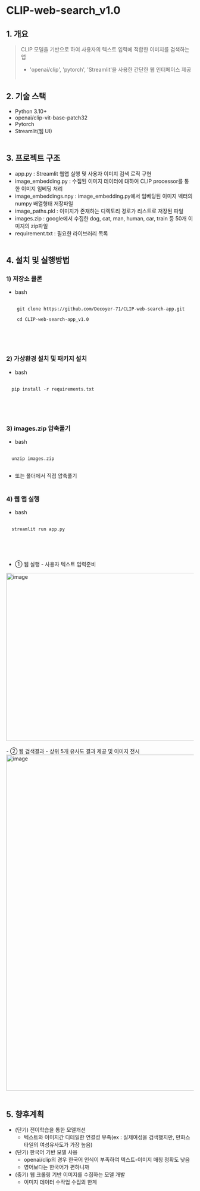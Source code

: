 # CLIP-web-search_v1.0
## 1. 개요
> CLIP 모델을 기반으로 하여 사용자의 텍스트 입력에 적합한 이미지를 검색하는 앱
>  - 'openai/clip', 'pytorch', 'Streamlit'을 사용한 간단한 웹 인터페이스 제공
<br></br>
## 2. 기술 스택
- Python 3.10+
- openai/clip-vit-base-patch32
- Pytorch
- Streamlit(웹 UI)
<br></br>
## 3. 프로젝트 구조
  - app.py : Streamlit 웹앱 실행 및 사용자 이미지 검색 로직 구현
  - image_embedding.py : 수집된 이미지 데이터에 대하여 CLIP processor를 통한 이미지 임베딩 처리
  - image_embeddings.npy : image_embedding.py에서 임베딩된 이미지 벡터의 numpy 배열형태 저장파일
  - image_paths.pkl : 이미지가 존재하는 디렉토리 경로가 리스트로 저장된 파일
  - images.zip : google에서 수집한 dog, cat, man, human, car, train 등 50개 이미지의 zip파일
  - requirement.txt : 필요한 라이브러리 목록
<br></br>
## 4. 설치 및 실행방법
### 1) 저장소 클론 
  - bash
<pre>
  <code>
    git clone https://github.com/Decoyer-71/CLIP-web-search-app.git

    cd CLIP-web-search-app_v1.0
  </code>
</pre>
<br></br>
### 2) 가상환경 설치 및 패키지 설치
  - bash
<pre>
  <code>
  pip install -r requirements.txt
  </code>
</pre>
<br></br>
### 3) images.zip 압축풀기
  - bash
<pre>
  <code>
  unzip images.zip
  </code>
</pre>
- 또는 폴더에서 직접 압축풀기
<br></br>
### 4) 웹 앱 실행
  - bash
<pre>
  <code>
  streamlit run app.py
  </code>
</pre>
<br></br>
  - ① 웹 실행 - 사용자 텍스트 입력준비
<img width="650" height="450" alt="image" src="https://github.com/user-attachments/assets/1e4625ab-937a-417a-b734-114623ee0842" />
<br></br>
- ② 웹 검색결과 - 상위 5개 유사도 결과 제공 및 이미지 전시
<img width="650" height="900" alt="image" src="https://github.com/user-attachments/assets/40c70908-6692-464f-8935-55cfcbc97ab0" />
<br></br>

## 5. 향후계획
- (단기) 전이학습을 통한 모델개선
   + 텍스트와 이미지간 디테일한 연결성 부족(ex : 실제여성을 검색했지만, 만화스타일의 여성유사도가 가장 높음)
- (단기) 한국어 기반 모델 사용
   + openai/clip의 경우 한국어 인식이 부족하여 텍스트-이미지 매칭 정확도 낮음
   + 영어보다는 한국어가 편하니까
- (중기) 웹 크롤링 기반 이미지를 수집하는 모델 개발
  + 이미지 데이터 수작업 수집의 한계 



